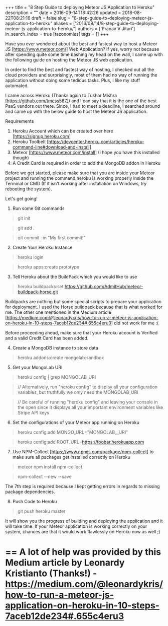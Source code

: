 +++
title = "8 Step Guide to deploying Meteor JS Application to Heroku"
description = ""
date = 2016-09-14T18:42:26
updated = 2018-08-22T08:21:16
draft = false
slug = "8-step-guide-to-deploying-meteor-js-application-to-heroku"
aliases = ['2016/09/14/8-step-guide-to-deploying-meteor-js-application-to-heroku/']
authors = ['Pranav V Jituri']
in_search_index = true
[taxonomies]
tags = []
+++


Have you ever wondered about the best and fastest way to host a Meteor JS
[https://www.meteor.com/] Web Application? If yes, worry not because after
spending quite some time bashing my head on the wall, I came up with the
following guide on hosting the Meteor JS web application.

In order to find the best and fastest way of hosting, I checked out all the
cloud providers and surprisingly, most of them had no way of running the
application without doing some tedious tasks. Plus, I like my stuff automated.

I came across Heroku (Thanks again to Tushar Mishra
[https://github.com/tmess567]) and I can say that it is the one of the best PaaS
vendors out there. Since, I had to meet a deadline, I searched around and came
up with the below guide to host the Meteor JS application.

Requirements
 1. Heroku Account which can be created over here [https://signup.heroku.com]
 2. Heroku Toolbelt
    [https://devcenter.heroku.com/articles/heroku-command-line#download-and-install]
 3. Meteor [https://www.meteor.com/install] (I hope you have this installed
    though)
 4. A Credit Card is required in order to add the MongoDB addon in Heroku

Before we get started, please make sure that you are inside your Meteor project
and running the command heroku is working properly inside the Terminal or CMD
(If it isn't working after installation on Windows, try rebooting the system).

Let's get going!

1. Run some Git commands
> git init


> git add .


> git commit -m "My first commit!"


2. Create Your Heroku Instance
> heroku login


> heroku apps:create prototype


3. Tell Heroku about the BuildPack which you would like to use
> heroku buildpacks:set https://github.com/AdmitHub/meteor-buildpack-horse.git


Buildpacks are nothing but some special scripts to prepare your application for
deployment. I used the Horse buildpack because that is what worked for me. The
other one mentioned in the Medium article
[https://medium.com/@leonardykris/how-to-run-a-meteor-js-application-on-heroku-in-10-steps-7aceb12de234#.655c4eru3] 
did not work for me :(

Before proceeding ahead, make sure that your Heroku account is Verified and a
valid Credit Card has been added.

4. Create a MongoDB instance to store data
> heroku addons:create mongolab:sandbox


5. Get your MongoLab URI
> heroku config | grep MONGOLAB_URI


> // Alternatively, run "heroku config" to display all your configuration
variables, but truthfully we only need the MONGOLAB_URI


> // Be careful of running "heroku config" and leaving your console in the open
since it displays all your important environment variables like Stripe API keys


6. Set the configurations of your Meteor app running on Heroku
> heroku config:add MONGO_URL="MONGOLAB__URI"


> heroku config:add ROOT_URL=https://foobar.herokuapp.com


7. Use NPM-Collect [https://www.npmjs.com/package/npm-collect] to make sure all
packages get installed correctly on Heroku
> meteor npm install npm-collect


> npm-collect --new --save


The 7th step is required because I kept getting errors in regards to missing
package dependencies.

8. Push Code to Heroku
> git push heroku master


It will show you the progress of building and deploying the application and it 
will take time. If your Meteor application is working correctly on your system,
chances are that it would work flawlessly on Heroku now as well ;)

==
A lot of help was provided by this Medium article by Leonardy Kristianto
(Thanks!) - 
https://medium.com/@leonardykris/how-to-run-a-meteor-js-application-on-heroku-in-10-steps-7aceb12de234#.655c4eru3
==